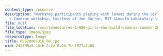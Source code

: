 ```yaml
---
content_type: resource
description: "Workshop participants playing with lenses during the Girls Who Build\
  \ Cameras workshop. Courtesy of Jon Barron, MIT Lincoln Laboratory.\r\n"
file: null
file_location: /coursemedia/res-2-006-girls-who-build-cameras-summer-2016/24ff95a5a8fb2c2e6c2b7ce1977afb03_RES2006SU16_08.jpg
file_type: image/jpeg
resourcetype: Image
title: RES2006SU16_08.jpg
uid: 24ff95a5-a8fb-2c2e-6c2b-7ce1977afb03
---
```

